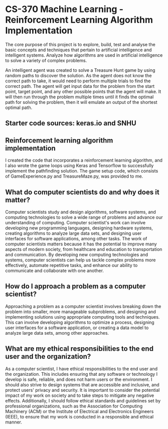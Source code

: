 # CS-370 Machine Learning - Reinforcement Learning Algorithm Implementation

The core purpose of this project is to explore, build, test and analyse the basic concepts and techniques that pertain to artificial intelligence and intelligent systems.
Analyze how algorithms are used in artificial intelligence to solve a variety of complex problems.



An intelligent agent was created to solve a Treasure Hunt game by using random paths to discover the solution. As the agent does not know the correct path to take, it would need to perform multiple trials to find the correct path. The agent will get input data for the problem from the start point, target point, and any other possible points that the agent will make. It will then run through the problem multiple times until it finds the optimal path for solving the problem, then it will emulate an output of the shortest optimal path.

## Starter code sources: keras.io and SNHU

## Reinforcement learning algorithm implementation
I created the code that incorporates a reinforcement learning algorithm, and I also wrote the game loops using Keras and Tensorflow to successfully implement the pathfinding solution. The game setup code, which consists of GameExperience.py and TreasureMaze.py, was provided to me.

## What do computer scientists do and why does it matter?
Computer scientists study and design algorithms, software systems, and computing technologies to solve a wide range of problems and advance our understanding of computing. Computer scientist's work can involve developing new programming languages, designing hardware systems, creating algorithms to analyze large data sets, and designing user interfaces for software applications, among other tasks.
The work of computer scientists matters because it has the potential to improve many aspects of modern society, from healthcare and education to transportation and communication. By developing new computing technologies and systems, computer scientists can help us tackle complex problems more effectively, automate repetitive tasks, and enhance our ability to communicate and collaborate with one another.

## How do I approach a problem as a computer scientist?
Approaching a problem as a computer scientist involves breaking down the problem into smaller, more manageable subproblems, and designing and implementing solutions using appropriate computing tools and techniques. This can involve developing algorithms to optimize a process, designing user interfaces for a software application, or creating a data model to analyze large data sets, among other approaches.


## What are my ethical responsibilities to the end user and the organization?
As a computer scientist, I have ethical responsibilities to the end user and the organization. This includes ensuring that any software or technology I develop is safe, reliable, and does not harm users or the environment. I should also strive to design systems that are accessible and inclusive, and protect users' privacy and security. It is important to consider the potential impact of my work on society and to take steps to mitigate any negative effects. Additionally, I should follow ethical standards and guidelines set by professional organizations, such as the Association for Computing Machinery (ACM) or the Institute of Electrical and Electronics Engineers (IEEE), to ensure that my work is conducted in a responsible and ethical manner.
